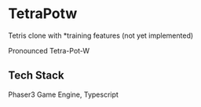 # TetraPotw
Tetris clone with *training features (not yet implemented)

Pronounced Tetra-Pot-W

## Tech Stack
Phaser3 Game Engine, Typescript
